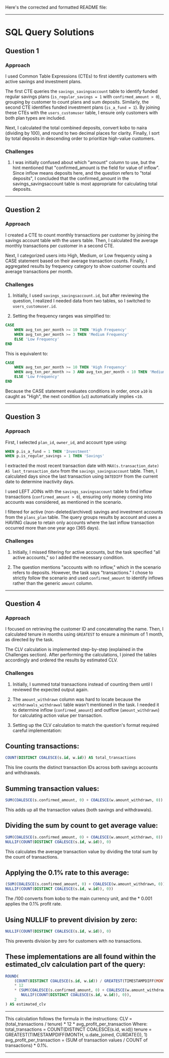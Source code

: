 Here's the corrected and formatted README file:

---

# SQL Query Solutions

## Question 1

### Approach  
I used Common Table Expressions (CTEs) to first identify customers with active savings and investment plans.  

The first CTE queries the `savings_savingsaccount` table to identify funded regular savings plans (`is_regular_savings = 1` with `confirmed_amount > 0`), grouping by customer to count plans and sum deposits. Similarly, the second CTE identifies funded investment plans (`is_a_fund = 1`). By joining these CTEs with the `users_customuser` table, I ensure only customers with both plan types are included.  

Next, I calculated the total combined deposits, convert kobo to naira (dividing by 100), and round to two decimal places for clarity. Finally, I sort by total deposits in descending order to prioritize high-value customers.  

### Challenges  
1. I was initially confused about which "amount" column to use, but the hint mentioned that "confirmed_amount is the field for value of inflow". Since inflow means deposits here, and the question refers to "total deposits", I concluded that the confirmed_amount in the savings_savingsaccount table is most appropriate for calculating total deposits.

---

## Question 2

### Approach  
I created a CTE to count monthly transactions per customer by joining the savings account table with the users table. Then, I calculated the average monthly transactions per customer in a second CTE.  

Next, I categorized users into High, Medium, or Low frequency using a CASE statement based on their average transaction counts. Finally, I aggregated results by frequency category to show customer counts and average transactions per month.  

### Challenges  
1. Initially, I used `savings_savingsaccount.id`, but after reviewing the question, I realized I needed data from two tables, so I switched to `users_customuser.id`.  

2. Setting the frequency ranges was simplified to:  
```sql
CASE
    WHEN avg_txn_per_month >= 10 THEN 'High Frequency'
    WHEN avg_txn_per_month >= 3 THEN 'Medium Frequency'
    ELSE 'Low Frequency'
END
```  
This is equivalent to:  
```sql
CASE
    WHEN avg_txn_per_month >= 10 THEN 'High Frequency'
    WHEN avg_txn_per_month >= 3 AND avg_txn_per_month < 10 THEN 'Medium Frequency'
    ELSE 'Low Frequency'
END
```  
Because the CASE statement evaluates conditions in order, once `≥10` is caught as "High", the next condition (`≥3`) automatically implies `<10`.

---

## Question 3

### Approach  
First, I selected `plan_id`, `owner_id`, and account type using:  
```sql
WHEN p.is_a_fund = 1 THEN 'Investment' 
WHEN p.is_regular_savings = 1 THEN 'Savings'
```  

I extracted the most recent transaction date with `MAX(s.transaction_date) AS last_transaction_date` from the `savings_savingsaccount` table. Then, I calculated days since the last transaction using `DATEDIFF` from the current date to determine inactivity days.  

I used LEFT JOINs with the `savings_savingsaccount` table to find inflow transactions (`confirmed_amount > 0`), ensuring only money coming into accounts was considered, as mentioned in the scenario.  

I filtered for active (non-deleted/archived) savings and investment accounts from the `plans_plan` table. The query groups results by account and uses a HAVING clause to retain only accounts where the last inflow transaction occurred more than one year ago (365 days).  

### Challenges  
1. Initially, I missed filtering for active accounts, but the task specified "all active accounts," so I added the necessary condition.  

2. The question mentions "accounts with no inflow," which in the scenario refers to deposits. However, the task says "transactions." I chose to strictly follow the scenario and used `confirmed_amount` to identify inflows rather than the generic `amount` column.

---

## Question 4

### Approach  
I focused on retrieving the customer ID and concatenating the name. Then, I calculated tenure in months using `GREATEST` to ensure a minimum of 1 month, as directed by the task.  

The CLV calculation is implemented step-by-step (explained in the Challenges section). After performing the calculations, I joined the tables accordingly and ordered the results by estimated CLV.  

### Challenges  
1. Initially, I summed total transactions instead of counting them until I reviewed the expected output again.  

2. The `amount_withdrawn` column was hard to locate because the `withdrawals_withdrawal` table wasn't mentioned in the task. I needed it to determine inflow (`confirmed_amount`) and outflow (`amount_withdrawn`) for calculating action value per transaction.  

3. Setting up the CLV calculation to match the question's format required careful implementation:  

## Counting transactions:

```sql
COUNT(DISTINCT COALESCE(s.id, w.id)) AS total_transactions
```
This line counts the distinct transaction IDs across both savings accounts and withdrawals.

## Summing transaction values:

```sql
SUM(COALESCE(s.confirmed_amount, 0) + COALESCE(w.amount_withdrawn, 0))
``` 
This adds up all the transaction values (both savings and withdrawals).


## Dividing the sum by count to get average value:

```sql
SUM(COALESCE(s.confirmed_amount, 0) + COALESCE(w.amount_withdrawn, 0)) / 
NULLIF(COUNT(DISTINCT COALESCE(s.id, w.id)), 0)
```
This calculates the average transaction value by dividing the total sum by the count of transactions.

## Applying the 0.1% rate to this average:

```sql
(SUM(COALESCE(s.confirmed_amount, 0) + COALESCE(w.amount_withdrawn, 0)) / 100 * 0.001 / 
NULLIF(COUNT(DISTINCT COALESCE(s.id, w.id)), 0))
```
The /100 converts from kobo to the main currency unit, and the * 0.001 applies the 0.1% profit rate.

## Using NULLIF to prevent division by zero:

```sql
NULLIF(COUNT(DISTINCT COALESCE(s.id, w.id)), 0)
```
This prevents division by zero for customers with no transactions.


## These implementations are all found within the estimated_clv calculation part of the query:
```sql
ROUND(
    (COUNT(DISTINCT COALESCE(s.id, w.id)) / GREATEST(TIMESTAMPDIFF(MONTH, u.date_joined, CURDATE()), 1)) 
    * 12 
    * (SUM(COALESCE(s.confirmed_amount, 0) + COALESCE(w.amount_withdrawn, 0)) / 100 * 0.001 / 
       NULLIF(COUNT(DISTINCT COALESCE(s.id, w.id)), 0)),
    2
) AS estimated_clv
```
--- 
This calculation follows the formula in the instructions:
CLV = (total_transactions / tenure) * 12 * avg_profit_per_transaction
Where:
total_transactions = COUNT(DISTINCT COALESCE(s.id, w.id))
tenure = GREATEST(TIMESTAMPDIFF(MONTH, u.date_joined, CURDATE()), 1)
avg_profit_per_transaction = (SUM of transaction values / COUNT of transactions) * 0.1%.

--- 
